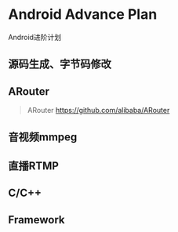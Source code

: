 # Android Advance Plan
Android进阶计划


## 源码生成、字节码修改
## ARouter
> ARouter https://github.com/alibaba/ARouter

## 音视频mmpeg

## 直播RTMP

## C/C++

## Framework